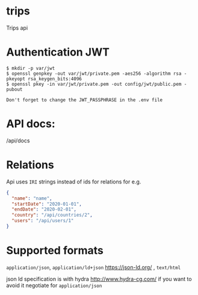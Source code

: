 # trips
Trips api

# Authentication JWT 
```
$ mkdir -p var/jwt
$ openssl genpkey -out var/jwt/private.pem -aes256 -algorithm rsa -pkeyopt rsa_keygen_bits:4096
$ openssl pkey -in var/jwt/private.pem -out config/jwt/public.pem -pubout

Don't forget to change the JWT_PASSPHRASE in the .env file
```

# API docs: 
/api/docs

# Relations 
Api uses `IRI` strings instead of ids for relations for e.g. 
```json
{
  "name": "name",
  "startDate": "2020-01-01",
  "endDate": "2020-02-01",
  "country": "/api/countries/2",
  "users": "/api/users/1"
}
```
# Supported formats 
`application/json`, `application/ld+json` https://json-ld.org/ , `text/html`

json ld specification is with hydra http://www.hydra-cg.com/ if you want to avoid it negotiate for `application/json`
